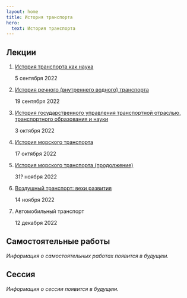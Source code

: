 ```yaml
---
layout: home
title: История транспорта
hero:
  text: История транспорта
---
```


## Лекции

1. [История транспорта как наука](./2022/lectures/01/)<p class="subtext">5 сентября 2022</p>
2. [История речного (внутреннего водного) транспорта](./2022/lectures/02/)<p class="subtext">19 сентября 2022</p>
3. [История государственного управления транспортной отраслью, транспортного образования и науки](./2022/lectures/03/)<p class="subtext">3 октября 2022</p>
4. [История морского транспорта](./2022/lectures/04/)<p class="subtext">17 октября 2022</p>
5. [История морского транспорта (продолжение)](./2022/lectures/05/)<p class="subtext">31? ноября 2022</p>
6. [Воздушный транспорт: вехи развития](./2022/lectures/06/)<p class="subtext">14 ноября 2022</p>
7. Автомобильный транспорт<p class="subtext">12 декабря 2022</p>

## Самостоятельные работы

*Информация о самостоятельных работах появится в будущем.*

## Сессия

*Информация о сессии появится в будущем.*